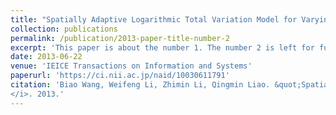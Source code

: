 ```yaml
---
title: "Spatially Adaptive Logarithmic Total Variation Model for Varying Light Face Recognition"
collection: publications
permalink: /publication/2013-paper-title-number-2
excerpt: 'This paper is about the number 1. The number 2 is left for future work.'
date: 2013-06-22
venue: 'IEICE Transactions on Information and Systems'
paperurl: 'https://ci.nii.ac.jp/naid/10030611791'
citation: 'Biao Wang, Weifeng Li, Zhimin Li, Qingmin Liao. &quot;Spatially Adaptive Logarithmic Total Variation Model for Varying Light Face Recognition. &quot; <i>IEICE Transactions on Information and Systems
</i>. 2013.'
---
```


